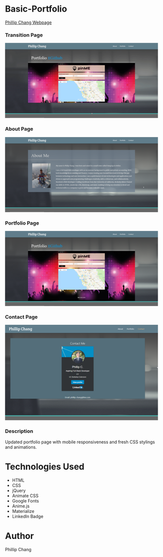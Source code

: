 # Basic-Portfolio

[Phillip Chang Webpage](https://phillipchang.github.io/Portfolio)

### Transition Page
![Transition](assets/images/transition.gif)

### About Page
![Index Page Screenshot](assets/images/index-page.PNG)

### Portfolio Page
![Portfolio Page Screenshot](assets/images/portfolio-page.PNG)

### Contact Page
![Contact Page Screenshot](assets/images/contact-page.PNG)


### Description
Updated portfolio page with mobile responsiveness and fresh CSS stylings and animations.

# Technologies Used
* HTML
* CSS
* jQuery
* Animate CSS
* Google Fonts
* Anime.js
* Materialize
* LinkedIn Badge

# Author
Phillip Chang